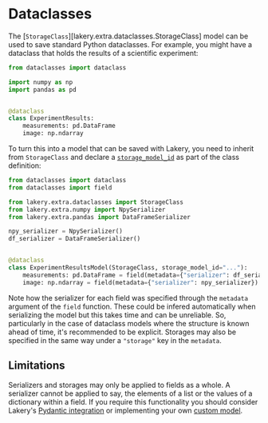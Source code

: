 # Dataclasses

The [`StorageClass`][lakery.extra.dataclasses.StorageClass] model can be used to save
standard Python dataclasses. For example, you might have a dataclass that holds the
results of a scientific experiment:

```python
from dataclasses import dataclass

import numpy as np
import pandas as pd


@dataclass
class ExperimentResults:
    measurements: pd.DataFrame
    image: np.ndarray
```

To turn this into a model that can be saved with Lakery, you need to inherit from
`StorageClass` and declare a [`storage_model_id`](#storage-model-ids) as part of the
class definition:

```python
from dataclasses import dataclass
from dataclasses import field

from lakery.extra.dataclasses import StorageClass
from lakery.extra.numpy import NpySerializer
from lakery.extra.pandas import DataFrameSerializer

npy_serializer = NpySerializer()
df_serializer = DataFrameSerializer()


@dataclass
class ExperimentResultsModel(StorageClass, storage_model_id="..."):
    measurements: pd.DataFrame = field(metadata={"serializer": df_serializer})
    image: np.ndarray = field(metadata={"serializer": npy_serializer})
```

Note how the serializer for each field was specified through the `metadata` argument of
the `field` function. These could be infered automatically when serializing the model
but this takes time and can be unreliable. So, particularly in the case of dataclass
models where the structure is known ahead of time, it's recommended to be explicit.
Storages may also be specified in the same way under a `"storage"` key in the
`metadata`.

## Limitations

Serializers and storages may only be applied to fields as a whole. A serializer cannot
be applied to say, the elements of a list or the values of a dictionary within a field.
If you require this functionality you should consider Lakery's
[Pydantic integration](./pydantic.md) or implementing your own
[custom model](../concepts/models.md#custom-models).
